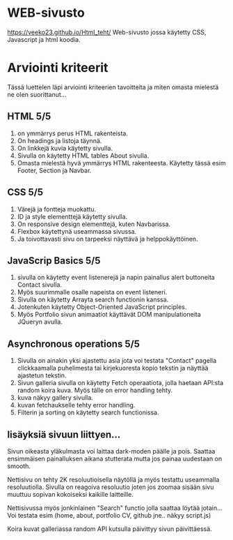 # WEB-sivusto
https://veeko23.github.io/Html_teht/
Web-sivusto jossa käytetty CSS, Javascript ja html koodia.

# Arviointi kriteerit

Tässä luettelen läpi arviointi kriteerien tavoitteita ja miten omasta mielestä ne olen suorittanut...

## HTML 5/5 

1. on ymmärrys perus HTML rakenteista.
2. On headings ja listoja täynnä.
3. On linkkejä kuvia käytetty sivulla.
4. Sivulla on käytetty HTML tables About sivulla. 
5. Omasta mielestä hyvä ymmärrys HTML rakenteesta. Käytetty tässä esim Footer, Section ja Navbar.

## CSS 5/5 

1. Värejä ja fontteja muokattu.
2. ID ja style elementtejä käytetty sivulla.
3. On responsive design elementtejä, kuten Navbarissa.
4. Flexbox käytettynä useammassa sivussa.
5. Ja toivottavasti sivu on tarpeeksi näyttävä ja helppokäyttöinen. 

## JavaScrip Basics 5/5 

1. sivulla on käytetty event listenerejä ja napin painallus alert buttoneita Contact sivulla.
2. Myös suurimmalle osalle napeista on event listeneri.
3. Sivulla on käytetty Arrayta search functionin kanssa.
4. Jotenkuten käytetty Object-Oriented JavaScript principles. 
5. Myös Portfolio sivun animaatiot käyttävät DOM manipulationeita JQueryn avulla.

## Asynchronous operations 5/5 

1. Sivulla on ainakin yksi ajastettu asia jota voi testata "Contact" pagella clickkaamalla puhelimesta tai kirjekuoresta kopio tekstin ja näyttää   ajastetun tekstin.
2. Sivun galleria sivulla on käytetty Fetch operaatiota, jolla haetaan API:sta random koira kuva. Myös tälle on error handling tehty.
3. kuva näkyy gallery sivulla.
4. kuvan fetchaukselle tehty error handling.
5. Filterin ja sorting on käytetty search functionissa. 

## lisäyksiä sivuun liittyen...

Sivun oikeasta yläkulmasta voi laittaa dark-moden päälle ja pois. Saattaa ensimmäisen painalluksen aikana stutterata mutta jos painaa uudestaan on smooth.

Nettisivu on tehty 2K resoluutioisella näytöllä ja myös testattu useammalla resoluutiolla. Sivulla on reagoiva resoluutio joten jos zoomaa sisään sivu muuttuu sopivan kokoiseksi kaikille laitteille.

Nettisivussa myös jonkinlainen "Search" functio jolla saattaa löytää jotain... Voi testata esim (home, about, portfolio CV, github jne.. näkyy script.js)

Koira kuvat galleriassa random API kutsulla päivittyy sivun päivittäessä.
 
